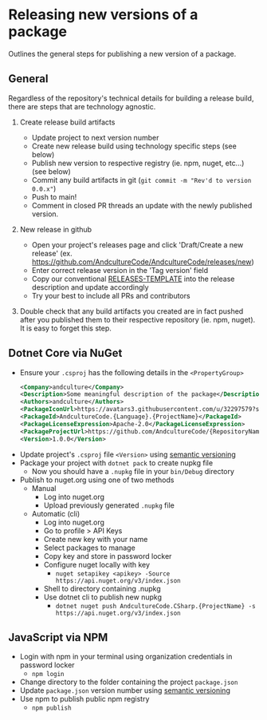Releasing new versions of a package
======

Outlines the general steps for publishing a new version of a package.

## General
Regardless of the repository's technical details for building a release build, there are steps that are technology agnostic.

1. Create release build artifacts

    - Update project to next version number
    - Create new release build using technology specific steps (see below)
    - Publish new version to respective registry (ie. npm, nuget, etc...) (see below)
    - Commit any build artifacts in git (`git commit -m "Rev'd to version 0.0.x"`)
    - Push to main!
    - Comment in closed PR threads an update with the newly published version.

2. New release in github

    - Open your project's releases page and click 'Draft/Create a new release' (ex. https://github.com/AndcultureCode/AndcultureCode/releases/new)
    - Enter correct release version in the 'Tag version' field
    - Copy our conventional [RELEASES-TEMPLATE](./RELEASES-TEMPLATE.md) into the release description and update accordingly
    - Try your best to include all PRs and contributors

3. Double check that any build artifacts you created are in fact pushed after you published them to their respective repository (ie. npm, nuget). It is easy to forget this step.


## Dotnet Core via NuGet
* Ensure your `.csproj` has the following details in the `<PropertyGroup>`
    ```xml
    <Company>andculture</Company>
    <Description>Some meaningful description of the package</Description>
    <Authors>andculture</Authors>
    <PackageIconUrl>https://avatars3.githubusercontent.com/u/32297579?s=460&amp;v=4</PackageIconUrl>
    <PackageId>AndcultureCode.{Language}.{ProjectName}</PackageId>
    <PackageLicenseExpression>Apache-2.0</PackageLicenseExpression>
    <PackageProjectUrl>https://github.com/AndcultureCode/{RepositoryName}</PackageProjectUrl>
    <Version>1.0.0</Version>
    ```
* Update project's `.csproj` file `<Version>` using [semantic versioning](https://docs.microsoft.com/en-us/nuget/concepts/package-versioning)
* Package your project with `dotnet pack` to create nupkg file
    * Now you should have a `.nupkg` file in your `bin/Debug` directory
* Publish to nuget.org using one of two methods
    * Manual
        * Log into nuget.org
        * Upload previously generated `.nupkg` file
    * Automatic (cli)
        * Log into nuget.org
        * Go to profile > API Keys
        * Create new key with your name
        * Select packages to manage
        * Copy key and store in password locker
        * Configure nuget locally with key
            * `nuget setapikey <apikey> -Source https://api.nuget.org/v3/index.json`
        * Shell to directory containing .nupkg
        * Use dotnet cli to publish new nupkg
            * `dotnet nuget push AndcultureCode.CSharp.{ProjectName} -s https://api.nuget.org/v3/index.json`

## JavaScript via NPM
* Login with npm in your terminal using organization credentials in password locker
    * `npm login`
* Change directory to the folder containing the project `package.json`
* Update `package.json` version number using [semantic versioning](https://docs.npmjs.com/about-semantic-versioning)
* Use npm to publish public npm registry
    * `npm publish`
